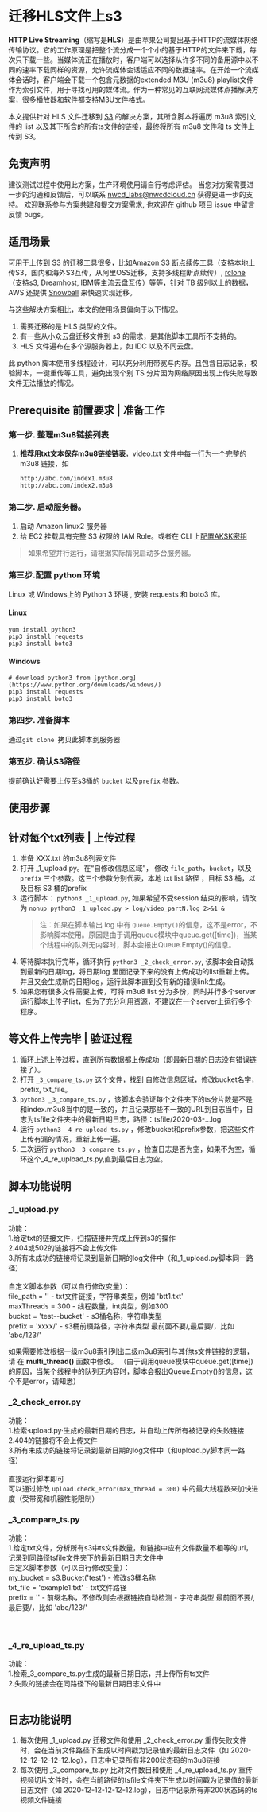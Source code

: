 # 迁移HLS文件上s3

**HTTP Live Streaming**（缩写是**HLS**）是由苹果公司提出基于HTTP的流媒体网络传输协议。它的工作原理是把整个流分成一个个小的基于HTTP的文件来下载，每次只下载一些。当媒体流正在播放时，客户端可以选择从许多不同的备用源中以不同的速率下载同样的资源，允许流媒体会话适应不同的数据速率。在开始一个流媒体会话时，客户端会下载一个包含元数据的extended M3U (m3u8) playlist文件作为索引文件，用于寻找可用的媒体流。作为一种常见的互联网流媒体点播解决方案，很多播放器和软件都支持M3U文件格式。   

本文提供针对 HLS 文件迁移到 [S3](https://aws.amazon.com/cn/s3/) 的解决方案，其所含脚本将遍历 m3u8 索引文件的 list 以及其下所含的所有ts文件的链接，最终将所有 m3u8 文件和 ts 文件上传到 S3。


## 免责声明
建议测试过程中使用此方案，生产环境使用请自行考虑评估。
当您对方案需要进一步的沟通和反馈后，可以联系 nwcd_labs@nwcdcloud.cn 获得更进一步的支持。
欢迎联系参与方案共建和提交方案需求, 也欢迎在 github 项目 issue 中留言反馈 bugs。

## 适用场景 

可用于上传到 S3 的迁移工具很多，比如[Amazon S3 断点续传工具](https://github.com/aws-samples/amazon-s3-resumable-upload)（支持本地上传S3，国内和海外S3互传，从阿里OSS迁移，支持多线程断点续传）, [rclone](https://rclone.org/s3/)（支持s3, Dreamhost, IBM等主流云盘互传）等等，针对 TB 级别以上的数据，AWS 还提供 [Snowball](https://aws.amazon.com/cn/snowball/) 来快速实现迁移。 

与这些解决方案相比，本文的使用场景偏向于以下情况。

1. 需要迁移的是 HLS 类型的文件。
1. 有一些从小众云盘迁移文件到 s3 的需求，是其他脚本工具所不支持的。
1. HLS 文件遍布在多个源服务器上，如 IDC 以及不同云盘。

此 python 脚本使用多线程设计，可以充分利用带宽与内存。且包含日志记录，校验脚本，一键重传等工具，避免出现个别 TS 分片因为网络原因出现上传失败导致文件无法播放的情况。

## Prerequisite 前置要求 | 准备工作

### 第一步. 整理m3u8链接列表
1. **推荐用txt文本保存m3u8链接链表**，video.txt 文件中每一行为一个完整的 m3u8 链接，如 
   ```
   http://abc.com/index1.m3u8
   http://abc.com/index2.m3u8
   ```

### 第二步. 启动服务器。 
1. 启动 Amazon linux2 服务器
1. 给 EC2 挂载具有完整 S3 权限的 IAM Role。或者在 CLI 上[配置AKSK密钥](https://docs.aws.amazon.com/zh_cn/cli/latest/userguide/cli-chap-configure.html) 

> 如果希望并行运行，请根据实际情况启动多台服务器。

### 第三步.配置 python 环境
Linux 或 Windows上的 Python 3 环境 , 安装 requests 和 boto3 库。
#### Linux
   ```
   yum install python3  
   pip3 install requests 
   pip3 install boto3
   ```
#### Windows
   ```
   # download python3 from [python.org](https://www.python.org/downloads/windows/) 
   pip3 install requests
   pip3 install boto3
   ``` 

### 第四步. 准备脚本
通过``git clone ``拷贝此脚本到服务器

### 第五步. 确认S3路径
提前确认好需要上传至s3桶的 ``bucket`` 以及``prefix`` 参数。

## 使用步骤

## 针对每个txt列表 | 上传过程
1. 准备 XXX.txt 的m3u8列表文件
1. 打开 _1_upload.py。在“自修改信息区域”， 修改 ``file_path``，``bucket``，以及``prefix`` 三个参数。这三个参数分别代表，本地 txt list 路径 ，目标 S3 桶，以及目标 S3 桶的prefix
1. 运行脚本： ```python3 _1_upload.py```, 如果希望不受session 结束的影响，请改为 ```nohup python3 _1_upload.py > log/video_partN.log 2>&1 &```
   > 注：如果在脚本输出 log 中有 ```Queue.Empty()```的信息，这不是error，不影响脚本使用。原因是由于调用queue模块中queue.get([time])，当某个线程中的队列无内容时，脚本会报出Queue.Empty()的信息。
1. 等待脚本执行完毕，循环执行  ``python3 _2_check_error.py``,  该脚本会自动找到最新的日期log，将日期log 里面记录下来的没有上传成功的list重新上传。并且又会生成新的日期log，运行此脚本直到没有新的错误link生成。
1. 如果您有很多文件需要上传，可将 m3u8 list 分为多份，同时并行多个server运行脚本上传子list，但为了充分利用资源，不建议在一个server上运行多个程序。


## 等文件上传完毕 | 验证过程
1. 循环上述上传过程，直到所有数据都上传成功（即最新日期的日志没有错误链接了）。
1. 打开 ``_3_compare_ts.py`` 这个文件，找到 自修改信息区域，修改bucket名字，prefix, txt_file。
1. ``python3 _3_compare_ts.py`` ，该脚本会验证每个文件夹下的ts分片数是不是和index.m3u8当中的是一致的，并且记录那些不一致的URL到日志当中，日志为tsfile文件夹中的最新日期日志，路径：tsfile/2020-03-...log
1. 运行 ``python3 _4_re_upload_ts.py`` ，修改bucket和prefix参数，把这些文件上传有漏的情况，重新上传一遍。
1. 二次运行 ``python3 _3_compare_ts.py`` ，检查日志是否为空，如果不为空，循环这个_4_re_upload_ts.py,直到最后日志为空。
   

##  脚本功能说明
### _1_upload.py
功能：<br>
1.给定txt的链接文件，扫描链接并完成上传到s3的操作<br>
2.404或502的链接将不会上传文件<br>
3.所有未成功的链接将记录到最新日期的log文件中（和_1_upload.py脚本同一路径）<br>
<br>
自定义脚本参数（可以自行修改变量）：<br>
file_path = ''  - txt文件链接，字符串类型，例如 'btt1.txt'<br>
maxThreads = 300  - 线程数量，int类型，例如300<br>
bucket = 'test--bucket'  - s3桶名称，字符串类型<br>
prefix = 'xxxx/'   - s3桶前缀路径，字符串类型  最前面不要/,最后要/，比如 'abc/123/'<br>

如果需要修改根据一级m3u8索引列出二级m3u8索引与其他ts文件链接的逻辑，请 在 **multi_thread()** 函数中修改。
（由于调用queue模块中queue.get([time])的原因，当某个线程中的队列无内容时，脚本会报出Queue.Empty()的信息，这个不是error，请知悉）

### _2_check_error.py
功能：<br>
1.检索·upload.py·生成的最新日期的日志，并自动上传所有被记录的失败链接<br>
2.404的链接将不会上传文件<br>
3.所有未成功的链接将记录到最新日期的log文件中（和upload.py脚本同一路径）<br>
<br>
直接运行脚本即可<br>
可以通过修改 `upload.check_error(max_thread = 300)` 中的最大线程数来加快进度（受带宽和机器性能限制）<br>

### _3_compare_ts.py
功能：<br>
1.给定txt文件，分析所有s3中ts文件数量，和链接中应有文件数量不相等的url，记录到同路径tsfile文件夹下的最新日期日志文件中<br>
自定义脚本参数（可以自行修改变量）：<br>
my_bucket = s3.Bucket('test')  - 修改s3桶名称<br>
txt_file = 'example1.txt'   - txt文件路径<br>
prefix = ''   - 前缀名称，不修改则会根据链接自动检测 - 字符串类型  最前面不要/,最后要/，比如 'abc/123/'<br>
<br>
<br>

### _4_re_upload_ts.py
功能：<br>
1.检索_3_compare_ts.py生成的最新日期日志，并上传所有ts文件<br>
2.失败的链接会在同路径下的最新日期日志文件中<br>
<br>


## 日志功能说明
1. 每次使用 _1_upload.py 迁移文件和使用 _2_check_error.py 重传失败文件时，会在当前文件路径下生成以时间戳为记录值的最新日志文件（如 2020-12-12-12-12-12.log），日志中记录所有非200状态码的m3u8链接
1. 每次使用 _3_compare_ts.py 比对文件数目和使用 _4_re_upload_ts.py 重传视频切片文件时，会在当前路径的tsfile文件夹下生成以时间戳为记录值的最新日志文件（如 2020-12-12-12-12-12.log），日志中记录所有非200状态码的ts视频文件链接
